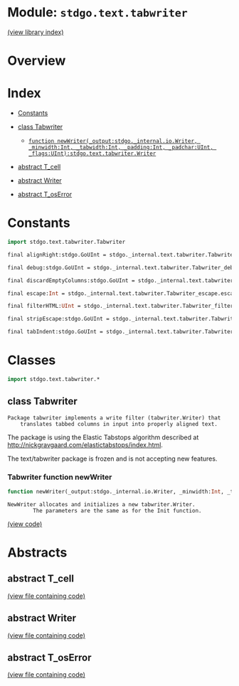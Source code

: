 # Module: `stdgo.text.tabwriter`

[(view library index)](../../stdgo.md)


# Overview


# Index


- [Constants](<#constants>)

- [class Tabwriter](<#class-tabwriter>)

  - [`function newWriter(_output:stdgo._internal.io.Writer, _minwidth:Int, _tabwidth:Int, _padding:Int, _padchar:UInt, _flags:UInt):stdgo.text.tabwriter.Writer`](<#tabwriter-function-newwriter>)

- [abstract T\_cell](<#abstract-t_cell>)

- [abstract Writer](<#abstract-writer>)

- [abstract T\_osError](<#abstract-t_oserror>)

# Constants


```haxe
import stdgo.text.tabwriter.Tabwriter
```


```haxe
final alignRight:stdgo.GoUInt = stdgo._internal.text.tabwriter.Tabwriter_alignRight.alignRight
```


```haxe
final debug:stdgo.GoUInt = stdgo._internal.text.tabwriter.Tabwriter_debug.debug
```


```haxe
final discardEmptyColumns:stdgo.GoUInt = stdgo._internal.text.tabwriter.Tabwriter_discardEmptyColumns.discardEmptyColumns
```


```haxe
final escape:Int = stdgo._internal.text.tabwriter.Tabwriter_escape.escape
```


```haxe
final filterHTML:UInt = stdgo._internal.text.tabwriter.Tabwriter_filterHTML.filterHTML
```


```haxe
final stripEscape:stdgo.GoUInt = stdgo._internal.text.tabwriter.Tabwriter_stripEscape.stripEscape
```


```haxe
final tabIndent:stdgo.GoUInt = stdgo._internal.text.tabwriter.Tabwriter_tabIndent.tabIndent
```


# Classes


```haxe
import stdgo.text.tabwriter.*
```


## class Tabwriter


```
Package tabwriter implements a write filter (tabwriter.Writer) that
    translates tabbed columns in input into properly aligned text.
```

The package is using the Elastic Tabstops algorithm described at
http://nickgravgaard.com/elastictabstops/index.html.  


The text/tabwriter package is frozen and is not accepting new features.  

### Tabwriter function newWriter


```haxe
function newWriter(_output:stdgo._internal.io.Writer, _minwidth:Int, _tabwidth:Int, _padding:Int, _padchar:UInt, _flags:UInt):stdgo.text.tabwriter.Writer
```


```
NewWriter allocates and initializes a new tabwriter.Writer.
        The parameters are the same as for the Init function.
```
[\(view code\)](<./Tabwriter.hx#L212>)


# Abstracts


## abstract T\_cell


[\(view file containing code\)](<./Tabwriter.hx>)


## abstract Writer


[\(view file containing code\)](<./Tabwriter.hx>)


## abstract T\_osError


[\(view file containing code\)](<./Tabwriter.hx>)


